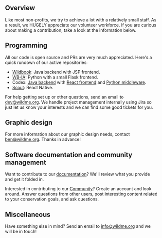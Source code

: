 ## Overview

Like most non-profits, we try to achieve a lot with a relatively small staff. As a result, we HUGELY appreciate our volunteer workforce. If you are curious about making a contribution, take a look at the information below. 

## Programming 

All our code is open source and PRs are very much appreciated. Here's a quick rundown of our active repositories:

 - [Wildbook](https://github.com/WildMeOrg/Wildbook): Java backend with JSP frontend. 
 - [WB-IA](https://github.com/WildMeOrg/wildbook-ia): Python with a small Flask frontend.
 - Codex: [Java backend](https://github.com/WildMeOrg/Wildbook/tree/next-gen) with [React frontend](https://github.com/WildMeOrg/codex-frontend) and [Python middleware](https://github.com/WildMeOrg/houston).
 - [Scout](https://github.com/WildMeOrg/report-app): React Native.

For help getting set up or other questions, send an email to dev@wildme.org. We handle project management internally using Jira so just let us know your interests and we can find some good tickets for you.

## Graphic design 

For more information about our graphic design needs, contact ben@wildme.org. Thanks in advance!

## Software documentation and community management 

Want to contribute to our [documentation](http://docs.wildme.org/docs/how_to_edit)? We'll review what you provide and get it folded in.

Interested in contributing to our [Community](https://community.wildbook.org/)? Create an account and look around. Answer questions from other users, post interesting content related to your conservation goals, and ask questions.

## Miscellaneous

Have something else in mind? Send an email to info@wildme.org and we will be in touch!
